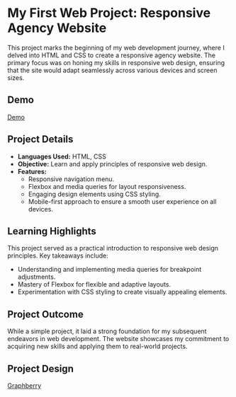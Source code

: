 # My First Web Project: Responsive Agency Website

This project marks the beginning of my web development journey, where I delved into HTML and CSS to create a responsive agency website. The primary focus was on honing my skills in responsive web design, ensuring that the site would adapt seamlessly across various devices and screen sizes.
## Demo
[Demo](https://abdalmalk-kasem.github.io/Agency-app/)

## Project Details

- **Languages Used:** HTML, CSS
- **Objective:** Learn and apply principles of responsive web design.
- **Features:**
  - Responsive navigation menu.
  - Flexbox and media queries for layout responsiveness.
  - Engaging design elements using CSS styling.
  - Mobile-first approach to ensure a smooth user experience on all devices.

## Learning Highlights

This project served as a practical introduction to responsive web design principles. Key takeaways include:

- Understanding and implementing media queries for breakpoint adjustments.
- Mastery of Flexbox for flexible and adaptive layouts.
- Experimentation with CSS styling to create visually appealing elements.

## Project Outcome

While a simple project, it laid a strong foundation for my subsequent endeavors in web development. The website showcases my commitment to acquiring new skills and applying them to real-world projects.

## Project Design

[Graphberry](Https://www.graphberry.com)




